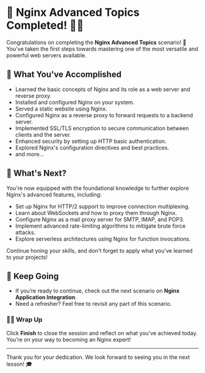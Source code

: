 # 🎉 Nginx Advanced Topics Completed! 👏🏻

Congratulations on completing the **Nginx Advanced Topics** scenario! 🚀 You've taken the first steps towards mastering one of the most versatile and powerful web servers available.

## 🌟 What You've Accomplished

- Learned the basic concepts of Nginx and its role as a web server and reverse proxy.
- Installed and configured Nginx on your system.
- Served a static website using Nginx.
- Configured Nginx as a reverse proxy to forward requests to a backend server.
- Implemented SSL/TLS encryption to secure communication between clients and the server.
- Enhanced security by setting up HTTP basic authentication.
- Explored Nginx's configuration directives and best practices.
- and more...

## 🌱 What's Next?

You're now equipped with the foundational knowledge to further explore Nginx's advanced features, including:

- Set up Nginx for HTTP/2 support to improve connection multiplexing.
- Learn about WebSockets and how to proxy them through Nginx.
- Configure Nginx as a mail proxy server for SMTP, IMAP, and POP3.
- Implement advanced rate-limiting algorithms to mitigate brute force attacks.
- Explore serverless architectures using Nginx for function invocations.
  
Continue honing your skills, and don't forget to apply what you've learned to your projects!

## 🚀 Keep Going

- If you’re ready to continue, check out the next scenario on **Nginx Application Integration**.
- Need a refresher? Feel free to revisit any part of this scenario.

### 👏🏻 Wrap Up

Click **Finish** to close the session and reflect on what you've achieved today. You’re on your way to becoming an Nginx expert!

---

Thank you for your dedication. We look forward to seeing you in the next lesson! 🎓
